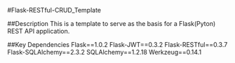 #Flask-RESTful-CRUD_Template

##Description
This is a template to serve as the basis for a Flask(Pyton) REST API application.

##Key Dependencies
Flask==1.0.2
Flask-JWT==0.3.2
Flask-RESTful==0.3.7
Flask-SQLAlchemy==2.3.2
SQLAlchemy==1.2.18
Werkzeug==0.14.1
